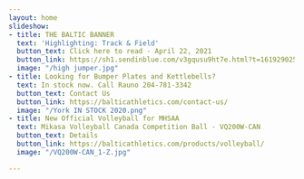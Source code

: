 ```yaml
---
layout: home
slideshow:
- title: THE BALTIC BANNER
  text: 'Highlighting: Track & Field'
  button_text: Click here to read - April 22, 2021
  button_link: https://sh1.sendinblue.com/v3gqusu9ht7e.html?t=1619290256
  image: "/high jumper.jpg"
- title: Looking for Bumper Plates and Kettlebells?
  text: In stock now. Call Rauno 204-781-3342
  button_text: Contact Us
  button_link: https://balticathletics.com/contact-us/
  image: "/York IN STOCK 2020.png"
- title: New Official Volleyball for MHSAA
  text: Mikasa Volleyball Canada Competition Ball - VQ200W-CAN
  button_text: Details
  button_link: https://balticathletics.com/products/volleyball/
  image: "/VQ200W-CAN_1-Z.jpg"

---
```


